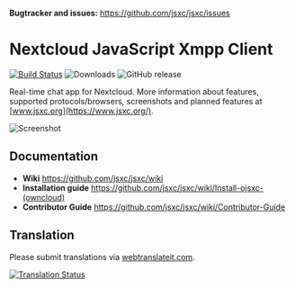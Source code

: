 __Bugtracker and issues:__ https://github.com/jsxc/jsxc/issues<br />

# Nextcloud JavaScript Xmpp Client
[![Build Status](https://travis-ci.org/nextcloud/jsxc.nextcloud.svg?branch=master)](https://travis-ci.org/nextcloud/jsxc.nextcloud)
![Downloads](https://img.shields.io/github/downloads/nextcloud/jsxc.nextcloud/total.svg)
![GitHub release](https://img.shields.io/github/release/nextcloud/jsxc.nextcloud.svg)

Real-time chat app for Nextcloud. More information about features, supported protocols/browsers, screenshots and planned features at [www.jsxc.org](https://www.jsxc.org/).

![Screenshot](https://www.jsxc.org/assets/screenshot-nextcloud-latest.png)

## Documentation
- __Wiki__ https://github.com/jsxc/jsxc/wiki
- __Installation guide__ https://github.com/jsxc/jsxc/wiki/Install-ojsxc-(owncloud)
- __Contributor Guide__ https://github.com/jsxc/jsxc/wiki/Contributor-Guide

## Translation
Please submit translations via [webtranslateit.com](https://webtranslateit.com/en/projects/10365-JSXC).

[![Translation Status](https://webtranslateit.com/api/projects/Ezawdy9FtjrE-oX4MmKOEQ/charts.png)](https://webtranslateit.com/en/projects/10365-JSXC/project_locales)
